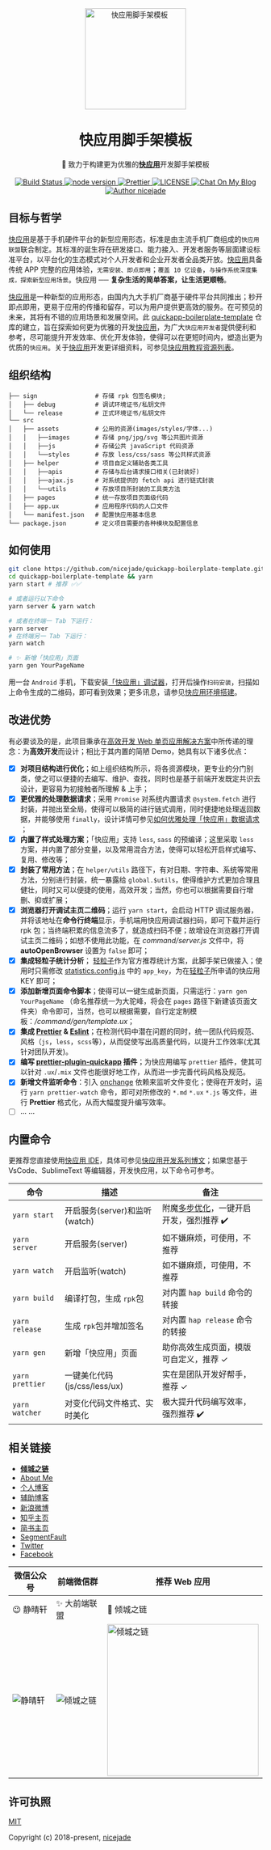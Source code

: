 <div align="center">
  <a href="https://nicelinks.site?from=github">
    <img width="200" height="200" src="https://raw.githubusercontent.com/nicejade/quickapp-boilerplate-template/master/src/assets/images/logo.png" alt="快应用脚手架模板">
  </a>
</div>

<h1 align="center">快应用脚手架模板</h1>

<div align="center">
  🔨 致力于构建更为优雅的<strong><a href="https://nicelinks.site/post/5b5fb5bc615bf842b609105f">快应用</a></strong>开发脚手架模板
</div>

<br>

<div align="center">
  <a href="https://circleci.com/gh/nicejade/quickapp-boilerplate-template">
    <img src="https://circleci.com/gh/nicejade/quickapp-boilerplate-template/tree/master.svg?style=svg" alt="Build Status">
  </a>
  <a href="https://nodejs.org/en/">
    <img src="https://img.shields.io/badge/node-%3E=%206.0.0-green.svg" alt="node version">
  </a>
  <a href="https://nicelinks.site/post/5c16083e819ae45de1453caa">
    <img src="https://img.shields.io/badge/code_style-prettier-ff69b4.svg?style=flat" alt="Prettier">
  </a>
  <a href="https://github.com/nicejade/quickapp-boilerplate-template">
    <img src="https://img.shields.io/github/license/nicejade/quickapp-boilerplate-template.svg" alt="LICENSE">
  </a>
  <a href="https://nice.lovejade.cn/zh/article/quickapp-boilerplate-template.html">
    <img src="https://img.shields.io/badge/chat-on%20blog-brightgreen.svg" alt="Chat On My Blog">
  </a>
  <a href="https://aboutme.lovejade.cn/?from=github"><img src="https://img.shields.io/badge/Author-nicejade-%23a696c8.svg" alt="Author nicejade"></a>
</div>

## 目标与哲学

[快应用](https://nicelinks.site/post/5b5fb5bc615bf842b609105f)是基于手机硬件平台的新型应用形态，标准是由主流手机厂商组成的`快应用联盟`联合制定。其标准的诞生将在研发接口、能力接入、开发者服务等层面建设标准平台，以平台化的生态模式对个人开发者和企业开发者全品类开放。[快应用](https://nicelinks.site/post/5b5fb5bc615bf842b609105f)具备传统 APP 完整的应用体验，`无需安装、即点即用`；`覆盖 10 亿设备`，`与操作系统深度集成，探索新型应用场景`。快应用 ── **复杂生活的简单答案，让生活更顺畅**。

[快应用](https://nicelinks.site/post/5b5fb5bc615bf842b609105f)是一种新型的应用形态，由国内九大手机厂商基于硬件平台共同推出；秒开即点即用，更易于应用的传播和留存，可以为用户提供更高效的服务。在可预见的未来，其将有不错的应用场景和发展空间。此 [quickapp-boilerplate-template](https://github.com/nicejade/quickapp-boilerplate-template) 仓库的建立，旨在探索如何更为优雅的开发[快应用](https://nicelinks.site/post/5b5fb5bc615bf842b609105f)，为广大`快应用开发者`提供便利和参考，尽可能提升开发效率、优化开发体验，使得可以在更短时间内，塑造出更为优质的`快应用`。关于[快应用](https://nicelinks.site/post/5b5fb5bc615bf842b609105f)开发更详细资料，可参见[快应用教程资源列表](https://github.com/nicejade/nice-front-end-tutorial/blob/master/tutorial/quickapp-tutorial.md)。

## 组织结构

```
├── sign                # 存储 rpk 包签名模块;
│   ├── debug           # 调试环境证书/私钥文件
│   └── release         # 正式环境证书/私钥文件
└── src
│   ├── assets          # 公用的资源(images/styles/字体...)
│   │   ├──images       # 存储 png/jpg/svg 等公共图片资源
│   │   ├──js           # 存储公共 javaScript 代码资源
│   │   └──styles       # 存放 less/css/sass 等公共样式资源
│   ├── helper          # 项目自定义辅助各类工具
│   │   ├──apis         # 存储与后台请求接口相关(已封装好)
│   │   ├──ajax.js      # 对系统提供的 fetch api 进行链式封装
│   │   └──utils        # 存放项目所封装的工具类方法
│   ├── pages           # 统一存放项目页面级代码
│   ├── app.ux          # 应用程序代码的人口文件
│   └── manifest.json   # 配置快应用基本信息
└── package.json        # 定义项目需要的各种模块及配置信息
```

## 如何使用

```bash
git clone https://github.com/nicejade/quickapp-boilerplate-template.git
cd quickapp-boilerplate-template && yarn
yarn start # 推荐 ✅✅

# 或者运行以下命令
yarn server & yarn watch

# 或者在终端一 Tab 下运行：
yarn server
# 在终端另一 Tab 下运行：
yarn watch

# ✨ 新增「快应用」页面
yarn gen YourPageName
```

用一台 `Android` 手机，下载安装[「快应用」调试器](https://www.quickapp.cn/docCenter/post/69)，打开后操作`扫码安装`，扫描如上命令生成的二维码，即可看到效果；更多讯息，请参见[快应用环境搭建](https://nice.lovejade.cn/zh/article/develop-quick-app-experience-notes.html#环境搭建)。

## 改进优势

有必要谈及的是，此项目秉承在[高效开发 Web 单页应用解决方案](https://nice.lovejade.cn/zh/article/vue-webpack-boilerplate-template.html)中所传递的理念：为**高效开发**而设计；相比于其内置的简陋 Demo，她具有以下诸多优点：

- [x] **对项目结构进行优化**；如上组织结构所示，将各资源模块，更专业的分门别类，使之可以便捷的去编写、维护、查找，同时也是基于前端开发既定共识去设计，更容易为初接触者所理解 & 上手；
- [x] **更优雅的处理数据请求**；采用 `Promise` 对系统内置请求 `@system.fetch` 进行封装，并抛出至全局，使得可以极简的进行链式调用，同时便捷地处理返回数据，并能够使用  `finally`，设计详情可参见[如何优雅处理「快应用」数据请求
](https://quickapp.lovejade.cn/how-to-elegantly-handle-quickapp-request/)；
- [x] **内置了样式处理方案**；「快应用」支持 `less`, `sass` 的预编译；这里采取 `less` 方案，并内置了部分变量，以及常用混合方法，使得可以轻松开启样式编写、复用、修改等；
- [x] **封装了常用方法**；在 `helper/utils` 路径下，有对日期、字符串、系统等常用方法，分别进行封装，统一暴露给 `global.$utils`，使得维护方式更加合理且健壮，同时又可以便捷的使用，高效开发；当然，你也可以根据需要自行增删、抑或扩展；
- [x] **浏览器打开调试主页二维码**；运行 `yarn start`，会启动 HTTP 调试服务器，并将该地址在**命令行终端**显示，手机端用快应用调试器扫码，即可下载并运行 rpk 包；当终端积累的信息流多了，就造成扫码不便；故增设在浏览器打开调试主页二维码；如想不使用此功能，在 _command/server.js_ 文件中，将 **autoOpenBrowser** 设置为 `false` 即可；
- [x] **集成轻粒子统计分析**； [轻粒子](https://nicelinks.site/post/5bdfa8ba9fa22b1b40974f63)作为官方推荐统计方案，此脚手架已做接入；使用时只需修改 [statistics.config.js](https://github.com/nicejade/quickapp-boilerplate-template/blob/master/src/assets/js/statistics.config.js) 中的 `app_key`，为在[轻粒子](http://www.qinglizi.cn/)所申请的快应用 KEY 即可；
- [x] **添加新增页面命令脚本**；使得可以一键生成新页面，只需运行：`yarn gen YourPageName` （命名推荐统一为大驼峰，将会在 `pages` 路径下新建该页面文件夹）命令即可，当然，也可以根据需要，自行定定制模板：*/command/gen/template.ux*；
- [x] **集成 [Prettier](https://prettier.io/) & [Eslint](https://eslint.org/)**；在检测代码中潜在问题的同时，统一团队代码规范、风格（`js`，`less`，`scss`等），从而促使写出高质量代码，以提升工作效率(尤其针对团队开发)。
- [x] **编写 [prettier-plugin-quickapp](https://github.com/nicejade/prettier-plugin-quickapp) 插件**；为快应用编写 `prettier` 插件，使其可以针对 `.ux`/`.mix` 文件也能很好地工作，从而进一步完善代码风格及规范。
- [x] **新增文件监听命令**：引入 [onchange](https://github.com/Qard/onchange) 依赖来监听文件变化；使得在开发时，运行 `yarn prettier-watch` 命令，即可对所修改的 `*.md` `*.ux` `*.js` 等文件，进行 **Prettier** 格式化，从而大幅度提升编写效率。
- [ ] ... ...

## 内置命令

更推荐您直接使用[快应用 IDE](https://doc.quickapp.cn/ide/new.html)，具体可参见[快应用开发系列博文](https://forum.lovejade.cn/t/quickapp)；如果您基于 VsCode、SublimeText 等编辑器，开发快应用，以下命令可参考。

|  命令 | 描述  | 备注 |
|---|---|---|
| `yarn start`  | 开启服务(server)和监听(watch)  | 附魔[多步优化](https://nice.lovejade.cn/zh/article/quickapp-boilerplate-template.html#%E6%94%B9%E8%BF%9B%E4%BC%98%E5%8A%BF)，一键开启开发，强烈推荐 ✔️|
| `yarn server`  | 开启服务(server)  | 如不嫌麻烦，可使用，不推荐 |
| `yarn watch`  | 开启监听(watch)  | 如不嫌麻烦，可使用，不推荐 |
| `yarn build ` | 编译打包，生成 `rpk`包  | 对内置 `hap build` 命令的转接 |
| `yarn release ` | 生成 `rpk`包并增加签名  | 对内置 `hap release` 命令的转接  |
| `yarn gen `  | 新增「快应用」页面 | 助你高效生成页面，模版可自定义，推荐 ✓|
| `yarn prettier`  | 一键美化代码(js/css/less/ux)  | 实在是团队开发好帮手，推荐 ✓ |
| `yarn watcher`  | 对变化代码文件格式、实时美化 | 极大提升代码编写效率，强烈推荐 ✔️|

## 相关链接

- [**倾城之链**](https://nicelinks.site?from=github)
- [About Me](https://aboutme.lovejade.cn/?from=github)
- [个人博客](https://jeffjade.com/nicelinks)
- [辅助博客](https://blog.lovejade.cn/)
- [新浪微博](https://weibo.com/jeffjade)
- [知乎主页](https://www.zhihu.com/people/yang-qiong-pu/)
- [简书主页](https://www.jianshu.com/u/9aae3d8f4c3d)
- [SegmentFault](https://segmentfault.com/u/jeffjade)
- [Twitter](https://twitter.com/nicejadeyang)
- [Facebook](https://www.facebook.com/nice.jade.yang)

| 微信公众号 | 前端微信群 | 推荐 Web 应用 |
| --- | --- | --- |
| 😉 静晴轩 | ✨ 大前端联盟 | 🎉 倾城之链 |
| ![静晴轩](https://image.nicelinks.site/qrcode_jqx.jpg) | ![倾城之链](https://image.nicelinks.site/wqycx-weixin.png?ver=1) |<img src="https://image.nicelinks.site/nice-links.png" width="300px" alt="倾城之链"></img>|

## 许可执照

[MIT](http://opensource.org/licenses/MIT)

Copyright (c) 2018-present, [nicejade](https://github.com/nicejade)
